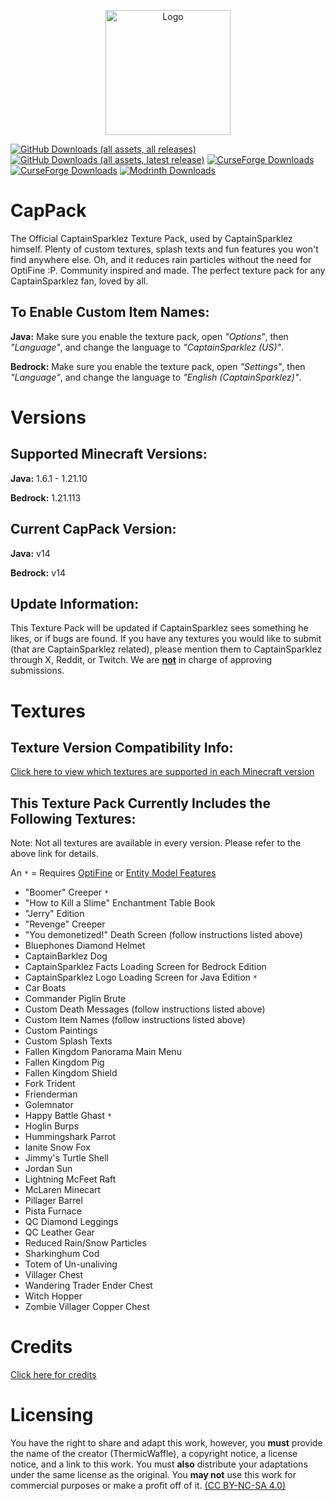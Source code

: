 <p align="center"><img src="https://cappack.page/assets/CapPack-CqS9IRfN.png" alt="Logo" width="200"></p>

[![GitHub Downloads (all assets, all releases)](https://img.shields.io/github/downloads/CapPack/the-captainsparklez-texture-pack/total?style=for-the-badge&logo=github&label=all%20releases)](https://github.com/CapPack/the-captainsparklez-texture-pack/releases)
[![GitHub Downloads (all assets, latest release)](https://img.shields.io/github/downloads/CapPack/the-captainsparklez-texture-pack/latest/total?sort=date&style=for-the-badge&logo=github&label=latest%20release)](https://github.com/CapPack/the-captainsparklez-texture-pack/releases/tag/v14)
[![CurseForge Downloads](https://img.shields.io/curseforge/dt/546646?style=for-the-badge&logo=curseforge&label=Java%20Edition)](https://www.curseforge.com/minecraft/texture-packs/the-captainsparklez-texture-pack/files/all?page=1&pageSize=20)
[![CurseForge Downloads](https://img.shields.io/curseforge/dt/634015?style=for-the-badge&logo=curseforge&label=Bedrock%20Edition)](https://www.curseforge.com/minecraft-bedrock/addons/the-captainsparklez-texture-pack/files/all?page=1&pageSize=20)
[![Modrinth Downloads](https://img.shields.io/modrinth/dt/ARED1l1P?style=for-the-badge&logo=modrinth&label=Java%20Edition)](https://modrinth.com/resourcepack/the-captainsparklez-texture-pack/versions)




# **CapPack**  

The Official CaptainSparklez Texture Pack, used by CaptainSparklez himself. Plenty of custom textures, splash texts and fun features you won't find anywhere else. Oh, and it reduces rain particles without the need for OptiFine :P. Community inspired and made. The perfect texture pack for any CaptainSparklez fan, loved by all.

## **To Enable Custom Item Names:**  

**Java:** Make sure you enable the texture pack, open *"Options"*, then *"Language"*, and change the language to *"CaptainSparklez (US)"*.

**Bedrock:** Make sure you enable the texture pack, open *"Settings"*, then *"Language"*, and change the language to *"English (CaptainSparklez)"*.

# **Versions**  

## **Supported Minecraft Versions:**  

**Java:** 1.6.1 - 1.21.10

**Bedrock:** 1.21.113

## **Current CapPack Version:**  

**Java:** v14

**Bedrock:** v14

## **Update Information:**  

This Texture Pack will be updated if CaptainSparklez sees something he likes, or if bugs are found. If you have any textures you would like to submit (that are CaptainSparklez related), please mention them to CaptainSparklez through X, Reddit, or Twitch. We are <u>**not**</u> in charge of approving submissions.

# **Textures**  

## **Texture Version Compatibility Info:**  

[Click here to view which textures are supported in each Minecraft version](https://docs.google.com/spreadsheets/d/12M63b-X2vvFH5Q30r4HpMjPAA-VujbJy3qs6geIuzHA/edit?usp=sharing)

## **This Texture Pack Currently Includes the Following Textures:**  

Note: Not all textures are available in every version. Please refer to the above link for details.

An `*` = Requires [OptiFine](https://www.optifine.net/home) or [Entity Model Features](https://modrinth.com/mod/entity-model-features)

- "Boomer" Creeper `*`
- "How to Kill a Slime" Enchantment Table Book
- "Jerry" Edition
- "Revenge" Creeper
- "You demonetized!" Death Screen (follow instructions listed above)
- Bluephones Diamond Helmet
- CaptainBarklez Dog
- CaptainSparklez Facts Loading Screen for Bedrock Edition
- CaptainSparklez Logo Loading Screen for Java Edition `*`
- Car Boats
- Commander Piglin Brute
- Custom Death Messages (follow instructions listed above)
- Custom Item Names (follow instructions listed above)
- Custom Paintings
- Custom Splash Texts
- Fallen Kingdom Panorama Main Menu
- Fallen Kingdom Pig
- Fallen Kingdom Shield
- Fork Trident
- Frienderman
- Golemnator
- Happy Battle Ghast `*`
- Hoglin Burps
- Hummingshark Parrot
- Ianite Snow Fox
- Jimmy's Turtle Shell
- Jordan Sun
- Lightning McFeet Raft
- McLaren Minecart
- Pillager Barrel
- Pista Furnace
- QC Diamond Leggings
- QC Leather Gear
- Reduced Rain/Snow Particles
- Sharkinghum Cod
- Totem of Un-unaliving
- Villager Chest
- Wandering Trader Ender Chest
- Witch Hopper
- Zombie Villager Copper Chest

# **Credits**  

[Click here for credits](https://docs.google.com/spreadsheets/d/1DReWIyxin2cRof8CvqdOS2Z4mWqXR6JrBBX8K-aZ33s/edit?usp=sharing)

# **Licensing**  

You have the right to share and adapt this work, however, you **must** provide the name of the creator (ThermicWaffle), a copyright notice, a license notice, and a link to this work. You must **also** distribute your adaptations under the same license as the original. You **may not** use this work for commercial purposes or make a profit off of it. [(CC BY-NC-SA 4.0)](https://creativecommons.org/licenses/by-nc-sa/4.0/)
